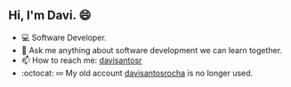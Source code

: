 
## Hi, I'm Davi. 😄
- :computer: Software Developer.
- 💬 Ask me anything about software development we can learn together.
- 📫 How to reach me: [davisantosr](https://www.linkedin.com/in/davisantosr/)
- :octocat: :zzz: My old account [davisantosrocha](https://github.com/davisantosrocha) is no longer used.

<!--
**davisantosr/davisantosr** is a ✨ _special_ ✨ repository because its `README.md` (this file) appears on your GitHub profile.

Hi, I'm Davi Santos Rocha, a passionate Full Stack Web Developer 🚀 from Brazil.


Here are some ideas to get you started:

- 🔭 I’m currently working on awesome stuff
- 🌱 I’m constantly learning 
- 👯 I’m looking to collaborate on open source community
- 💬 Ask me about ...
- 📫 How to reach me: [davisantosr](https://www.linkedin.com/in/davisantosr/);
- 😄 Pronouns: ...
- ⚡ Fun fact: ...
-->

